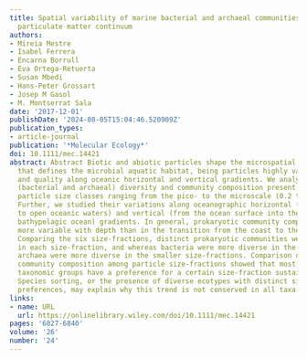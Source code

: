 ```yaml
---
title: Spatial variability of marine bacterial and archaeal communities along the
  particulate matter continuum
authors:
- Mireia Mestre
- Isabel Ferrera
- Encarna Borrull
- Eva Ortega‐Retuerta
- Susan Mbedi
- Hans‐Peter Grossart
- Josep M Gasol
- M. Montserrat Sala
date: '2017-12-01'
publishDate: '2024-08-05T15:04:46.520909Z'
publication_types:
- article-journal
publication: '*Molecular Ecology*'
doi: 10.1111/mec.14421
abstract: Abstract Biotic and abiotic particles shape the microspatial architecture
  that defines the microbial aquatic habitat, being particles highly variable in size
  and quality along oceanic horizontal and vertical gradients. We analysed the prokaryotic
  (bacterial and archaeal) diversity and community composition present in six distinct
  particle size classes ranging from the pico‐ to the microscale (0.2 to 200 μm).
  Further, we studied their variations along oceanographic horizontal (from the coast
  to open oceanic waters) and vertical (from the ocean surface into the meso‐ and
  bathypelagic ocean) gradients. In general, prokaryotic community composition was
  more variable with depth than in the transition from the coast to the open ocean.
  Comparing the six size‐fractions, distinct prokaryotic communities were detected
  in each size‐fraction, and whereas bacteria were more diverse in the larger size‐fractions,
  archaea were more diverse in the smaller size‐fractions. Comparison of prokaryotic
  community composition among particle size‐fractions showed that most, but not all,
  taxonomic groups have a preference for a certain size‐fraction sustained with depth.
  Species sorting, or the presence of diverse ecotypes with distinct size‐fraction
  preferences, may explain why this trend is not conserved in all taxa.
links:
- name: URL
  url: https://onlinelibrary.wiley.com/doi/10.1111/mec.14421
pages: '6827-6840'
volume: '26'
number: '24'
---
```

